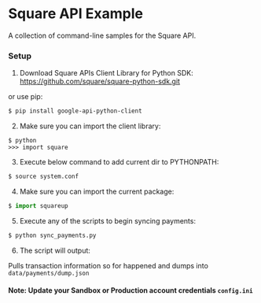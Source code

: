 # Square API Example

A collection of command-line samples for the Square API.

### Setup

1. Download Square APIs Client Library for Python SDK:
    https://github.com/square/square-python-sdk.git

  or use pip:

  ```bash
  $ pip install google-api-python-client
  ```
  
2. Make sure you can import the client library:

  ```
  $ python
  >>> import square
  ```
  
3. Execute below command to add current dir to PYTHONPATH:

  ```bash
  $ source system.conf
  ```

4. Make sure you can import the current package:

  ```python
  $ import squareup
  ```

5. Execute any of the scripts to begin syncing payments:

  ```bash
  $ python sync_payments.py
  ```
  
6. The script will output:

  Pulls transaction information so for happened and dumps into ``data/payments/dump.json``


#### Note: Update your Sandbox or Production account credentials `config.ini`
